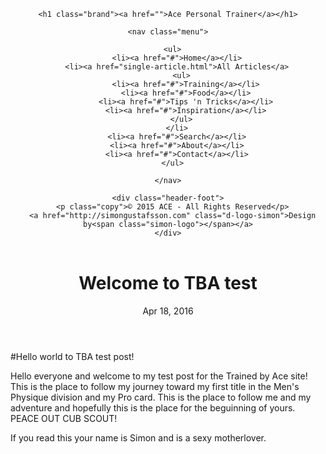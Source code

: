 <!DOCTYPE html>
<html>

<head>
  <meta charset="utf-8">
  <meta http-equiv="X-UA-Compatible" content="IE=edge">
  <meta name="viewport" content="width=device-width, initial-scale=1">

  <title>Welcome to TBA test</title>
  <meta name="description" content="#Hello world to TBA test post!">

  <link rel="stylesheet" href="/trainedbyace/css/style.css">
  <link rel="canonical" href="/trainedbyace/news/2016/04/18/welcome-to-tba-test.mdown">
  <link rel="alternate" type="application/rss+xml" title="Your awesome title" href="/trainedbyace/feed.xml" />
</head>

<body>

<div class="wrap">
  
  <header class="header side">
    
    <h1 class="brand"><a href="">Ace Personal Trainer</a></h1>
    
    <nav class="menu">
      
      <ul>
        <li><a href="#">Home</a></li>
        <li><a href="single-article.html">All Articles</a>
          <ul>
            <li><a href="#">Training</a></li>
            <li><a href="#">Food</a></li>
            <li><a href="#">Tips 'n Tricks</a></li>
            <li><a href="#">Inspiration</a></li>
          </ul>
        </li>
        <li><a href="#">Search</a></li>
        <li><a href="#">About</a></li>
        <li><a href="#">Contact</a></li>
      </ul>
      
    </nav>
    
    <div class="header-foot">
      <p class="copy">© 2015 ACE - All Rights Reserved</p>
      <a href="http://simongustafsson.com" class="d-logo-simon">Design by<span class="simon-logo"></span></a>
    </div>
    
  </header>

<div class="post">

  <header class="post-header">
    <h1 class="post-title">Welcome to TBA test</h1>
    <p class="post-meta">Apr 18, 2016</p>
  </header>

  <article class="post-content">
    #Hello world to TBA test post!

Hello everyone and welcome to my test post for the Trained by Ace site! This is the place to follow my journey toward my first title in the Men's Physique division and my Pro card. This is the place to follow me and my adventure and hopefully this is the place for the beguinning of yours. PEACE OUT CUB SCOUT! 

If you read this your name is Simon and is a sexy motherlover. 


  </article>

</div>

<footer class="site-footer">

</footer>

<script src="/trainedbyace/js/jquery-1.9.1.min.js"></script>
<script src="/trainedbyace/js/owl.carousel.js"></script>


</body>
</html>
